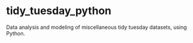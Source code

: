 # tidy_tuesday_python
Data analysis and modeling of miscellaneous tidy tuesday datasets, using Python.
